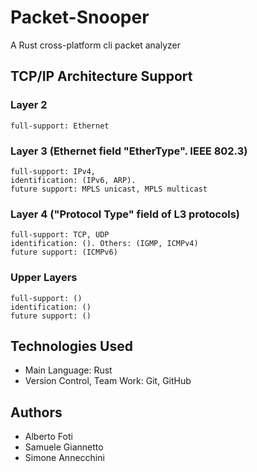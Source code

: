 # Packet-Snooper
A Rust cross-platform cli packet analyzer

## TCP/IP Architecture Support
### Layer 2 
    full-support: Ethernet
### Layer 3 (Ethernet field "EtherType". IEEE 802.3)
    full-support: IPv4, 
    identification: (IPv6, ARP).
    future support: MPLS unicast, MPLS multicast
### Layer 4 ("Protocol Type" field of L3 protocols)
    full-support: TCP, UDP
    identification: (). Others: (IGMP, ICMPv4)
    future support: (ICMPv6)
### Upper Layers
    full-support: ()
    identification: ()
    future support: ()

## Technologies Used
- Main Language: Rust
- Version Control, Team Work: Git, GitHub

## Authors
- Alberto Foti
- Samuele Giannetto
- Simone Annecchini
